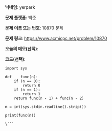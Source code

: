 **닉네임**: yerpark  

**문제 플랫폼**: 백준

**문제 이름 또는 번호**: 10870 문제

**문제 링크**: https://www.acmicpc.net/problem/10870

**오늘의 메모(선택)**: 

**코드(선택)**:

```python3
import sys

def    func(n):
    if (n == 0):
        return 0
    if (n == 1):
        return 1
    return func(n - 1) + func(n - 2)

n = int(sys.stdin.readline().strip())

print(func(n))

\```
